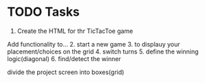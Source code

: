 # TODO Tasks

1. Create the HTML for thr TicTacToe game

Add functionality to... 2. start a new game 3. to displauy your placement/choices on the grid 4. switch turns 5. define the winning logic(diagonal) 6. find/detect the winner

divide the project screen into boxes(grid)
